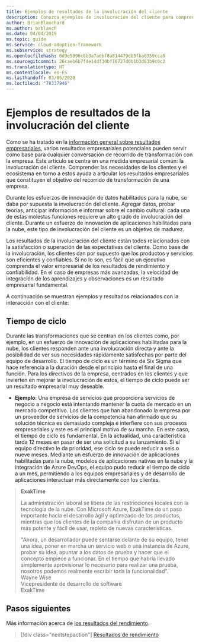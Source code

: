 ```yaml
---
title: Ejemplos de resultados de la involucración del cliente
description: Conozca ejemplos de involucración del cliente para comprender las necesidades de los clientes y el ecosistema en torno a ellos durante su recorrido de transformación empresarial.
author: BrianBlanchard
ms.author: brblanch
ms.date: 04/04/2019
ms.topic: guide
ms.service: cloud-adoption-framework
ms.subservice: strategy
ms.openlocfilehash: 6d9e5096c0b3a7adbf8a814479db5fba6359cca0
ms.sourcegitcommit: 26caeb6b7f4e14df30bf16727d0b1b3d63b9c0c2
ms.translationtype: HT
ms.contentlocale: es-ES
ms.lasthandoff: 03/05/2020
ms.locfileid: "78337946"
---
```

<!-- cSpell:ignore Exak -->

# <a name="examples-of-customer-engagement-outcomes"></a>Ejemplos de resultados de la involucración del cliente

Como se ha tratado en la [información general sobre resultados empresariales](./index.md), varios resultados empresariales potenciales pueden servir como base para cualquier conversación de recorrido de transformación con la empresa. Este artículo se centra en una medida empresarial común: la involucración del cliente. Comprender las necesidades de los clientes y el ecosistema en torno a estos ayuda a articular los resultados empresariales que constituyen el objetivo del recorrido de transformación de una empresa.

Durante los esfuerzos de innovación de datos habilitados para la nube, se daba por supuesta la involucración del cliente. Agregar datos, probar teorías, anticipar información e informar sobre el cambio cultural: cada una de estas molestas funciones requiere un alto grado de involucración del cliente. Durante un esfuerzo de innovación de aplicaciones habilitadas para la nube, este tipo de involucración del cliente es un objetivo de madurez.

Los resultados de la involucración del cliente están todos relacionados con la satisfacción o superación de las expectativas del cliente. Como base de la involucración, los clientes dan por supuesto que los productos y servicios son eficientes y confiables. Si no lo son, es fácil que un ejecutivo comprenda el valor empresarial de los resultados de rendimiento y confiabilidad. En el caso de empresas más avanzadas, la velocidad de integración de los aprendizajes y observaciones es un resultado empresarial fundamental.

A continuación se muestran ejemplos y resultados relacionados con la interacción con el cliente:

## <a name="cycle-time"></a>Tiempo de ciclo

Durante las transformaciones que se centran en los clientes como, por ejemplo, en un esfuerzo de innovación de aplicaciones habilitadas para la nube, los clientes responden ante una involucración directa y ante la posibilidad de ver sus necesidades rápidamente satisfechas por parte del equipo de desarrollo. El tiempo de ciclo es un término de Six Sigma que hace referencia a la duración desde el principio hasta el final de una función. Para los directivos de la empresa, centrados en los clientes y que invierten en mejorar la involucración de estos, el tiempo de ciclo puede ser un resultado empresarial muy deseable.

- **Ejemplo**: Una empresa de servicios que proporciona servicios de negocio a negocio está intentando mantener la cuota de mercado en un mercado competitivo. Los clientes que han abandonado la empresa por un proveedor de servicios de la competencia han afirmado que su solución técnica es demasiado compleja e interfiere con sus procesos empresariales y este es el principal motivo de su marcha. En este caso, el tiempo de ciclo es fundamental. En la actualidad, una característica tarda 12 meses en pasar de ser una solicitud a su lanzamiento. Si el equipo directivo le da prioridad, ese ciclo se puede reducir a seis o nueve meses. Mediante un esfuerzo de innovación de aplicaciones habilitadas para la nube, modelos de aplicaciones nativas en la nube y la integración de Azure DevOps, el equipo pudo reducir el tiempo de ciclo a un mes, permitiendo a los equipos empresariales y de desarrollo de aplicaciones interactuar más directamente con los clientes.

> **ExakTime**
>
> La administración laboral se libera de las restricciones locales con la tecnología de la nube. Con Microsoft Azure, ExakTime da un paso importante hacia el desarrollo ágil y optimizado de los productos, mientras que los clientes de la compañía disfrutan de un producto más potente y fácil de usar, repleto de nuevas características.
>
> "Ahora, un desarrollador puede sentarse delante de su equipo, tener una idea, poner en marcha un servicio web o una instancia de Azure, probar su idea, apuntar a los datos de prueba y hacer que el concepto empiece a funcionar. En el tiempo que habría llevado simplemente aprovisionar lo necesario para realizar una prueba, nosotros podemos realmente escribir toda la funcionalidad".  
> Wayne Wise  
> Vicepresidente de desarrollo de software  
> ExakTime

## <a name="next-steps"></a>Pasos siguientes

Más información acerca de [los resultados del rendimiento](./performance-outcomes.md).

> [!div class="nextstepaction"]
> [Resultados de rendimiento](./performance-outcomes.md)
